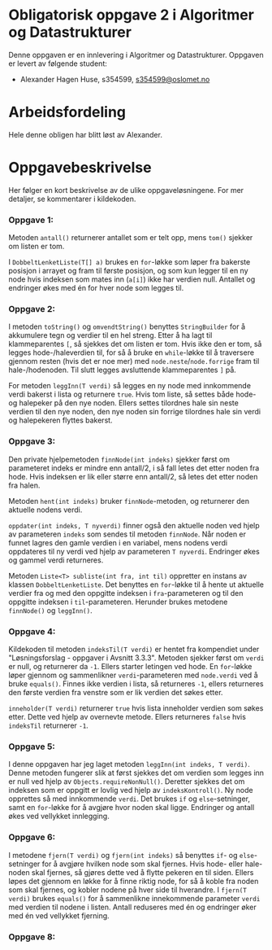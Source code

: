 # Obligatorisk oppgave 2 i Algoritmer og Datastrukturer

Denne oppgaven er en innlevering i Algoritmer og Datastrukturer. 
Oppgaven er levert av følgende student:
* Alexander Hagen Huse, s354599, s354599@oslomet.no

# Arbeidsfordeling

Hele denne obligen har blitt løst av Alexander.

# Oppgavebeskrivelse

Her følger en kort beskrivelse av de ulike oppgaveløsningene. For mer detaljer, se kommentarer i kildekoden.

### Oppgave 1:

Metoden `antall()` returnerer antallet som er telt opp, mens `tom()` sjekker om listen er tom.

I `DobbeltLenketListe(T[] a)` brukes en `for`-løkke som løper fra bakerste posisjon i arrayet og fram til første posisjon,
og som kun legger til en ny node hvis indeksen som mates inn (`a[i]`) ikke har verdien null. Antallet og endringer 
økes med én for hver node som legges til.

### Oppgave 2:

I metoden `toString()` og `omvendtString()` benyttes `StringBuilder` for å akkumulere tegn og verdier til en hel streng. Etter å
ha lagt til klammeparentes `[`, så sjekkes det om listen er tom. Hvis ikke den er tom, så legges hode-/haleverdien til,
for så å bruke en `while`-løkke til å traversere gjennom resten (hvis det er noe mer) med `node.neste`/`node.forrige` 
fram til hale-/hodenoden. Til slutt legges avsluttende klammeparentes `]` på.

For metoden `leggInn(T verdi)` så legges en ny node med innkommende verdi bakerst i lista og returnere `true`.
Hvis tom liste, så settes både hode- og halepeker på den nye noden. Ellers settes tilordnes hale sin neste verdien til 
den nye noden, den nye noden sin forrige tilordnes hale sin verdi og halepekeren flyttes bakerst.

### Oppgave 3:

Den private hjelpemetoden `finnNode(int indeks)` sjekker først om parameteret indeks er mindre enn antall/2,
i så fall letes det etter noden fra hode. Hvis indeksen er lik eller større enn antall/2, så letes det etter noden
fra halen.

Metoden `hent(int indeks)` bruker `finnNode`-metoden, og returnerer den aktuelle nodens verdi.

`oppdater(int indeks, T nyverdi)` finner også den aktuelle noden ved hjelp av parameteren `indeks` som sendes til
metoden `finnNode`. Når noden er funnet lagres den gamle verdien i en variabel, mens nodens verdi oppdateres til
ny verdi ved hjelp av parameteren `T nyverdi`. Endringer økes og gammel verdi returneres.

Metoden `Liste<T> subliste(int fra, int til)` oppretter en instans av klassen `DobbeltLenketListe`. Det benyttes
en `for`-løkke til å hente ut aktuelle verdier fra og med den oppgitte indeksen i `fra`-parameteren og til 
den oppgitte indeksen i `til`-parameteren. Herunder brukes metodene `finnNode()` og `leggInn()`.

### Oppgave 4:

Kildekoden til metoden `indeksTil(T verdi)` er hentet fra kompendiet under "Løsningsforslag - oppgaver i Avsnitt 3.3.3".
Metoden sjekker først om `verdi` er null, og returnerer da `-1`. Ellers starter letingen ved hode. En `for`-løkke
løper gjennom og sammenlikner `verdi`-parameteren med `node.verdi` ved å bruke `equals()`. Finnes ikke verdien
i lista, så returneres `-1`, ellers returneres den første verdien fra venstre som er lik verdien det søkes etter.

`inneholder(T verdi)` returnerer `true` hvis lista inneholder verdien som søkes etter. Dette ved hjelp av overnevte metode.
Ellers returneres `false` hvis `indeksTil` returnerer `-1`.

### Oppgave 5:

I denne oppgaven har jeg laget metoden `leggInn(int indeks, T verdi)`. Denne metoden fungerer slik at først
sjekkes det om verdien som legges inn er null ved hjelp av `Objects.requireNonNull()`. Deretter sjekkes det om
indeksen som er oppgitt er lovlig ved hjelp av `indeksKontroll()`. Ny node opprettes så med innkommende `verdi`.
Det brukes `if` og `else`-setninger, samt en `for`-løkke for å avgjøre hvor noden skal ligge.
Endringer og antall økes ved vellykket innlegging.

### Oppgave 6:

I metodene `fjern(T verdi)` og `fjern(int indeks)` så benyttes `if`- og `else`-setninger for å avgjøre hvilken
node som skal fjernes. Hvis hode- eller hale-noden skal fjernes, så gjøres dette ved å flytte pekeren en til siden.
Ellers løpes det gjennom en løkke for å finne riktig node, for så å koble fra noden som skal fjernes, og kobler nodene 
på hver side til hverandre. I `fjern(T verdi)` brukes `equals()` for å sammenlikne innekommende parameter `verdi`
med verdien til nodene i listen. Antall reduseres med én og endringer øker med én ved vellykket fjerning.

### Oppgave 8:
